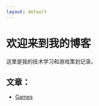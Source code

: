```yaml
---
layout: default
---
```


<h1>欢迎来到我的博客</h1>
<p>这里是我的技术学习和游戏策划记录。</p>

<h2>文章：</h2>
<ul>
  <li><a href="{{ '/Games/' | relative_url }}">Games</a></li>
  <!--<li><a href="{{ '/Courses/' | relative_url }}">Courses</a></li>-->
</ul>
